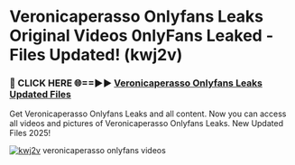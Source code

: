 # Veronicaperasso Onlyfans Leaks Original Videos 0nlyFans Leaked - Files Updated! (kwj2v)

<h3>🔴 CLICK HERE 🌐==►► <a href="https://tinyurl.com/2jnfzry5" rel="nofollow">Veronicaperasso Onlyfans Leaks Updated Files</a></h3>

Get Veronicaperasso Onlyfans Leaks and all content. Now you can access all videos and pictures of Veronicaperasso Onlyfans Leaks. New Updated Files 2025!

[![kwj2v](https://i.imgur.com/GyGTBgg.gif)](https://tinyurl.com/2jnfzry5)
veronicaperasso onlyfans videos